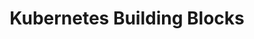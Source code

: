 ---
docType: "Course"
title: "4. Kubernetes Building Blocks"
description: "Learn the details of Kubernetes, including its architecture, components, and how it manages containerized applications."
lectures: 4
courseTitle: "Kubernetes Building Blocks"
themeColor: "#00B39F"
order: 3
cardImage: "../../../src/images/service-mesh-icons/linkerd-white.svg"
toc:
  [
    "important-building-blocks",
    "pods",
    "replicasets",
    "deployments",
    "daemonsets",
    "ingress",
    "cronjobs",
  ]
---